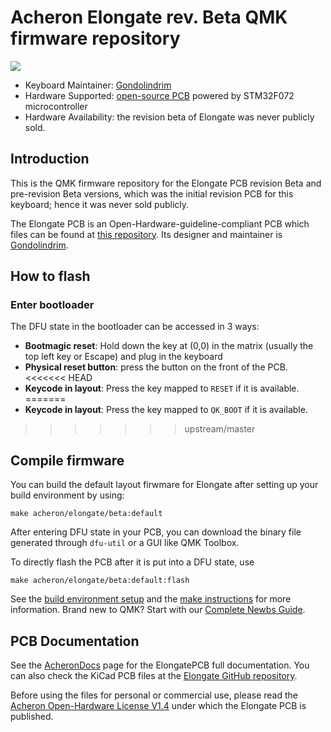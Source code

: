 # Acheron Elongate rev. Beta QMK firmware repository

![](https://i.imgur.com/G9LESkUh.jpg)

* Keyboard Maintainer: [Gondolindrim](https://github.com/Gondolindrim)
* Hardware Supported: [open-source PCB](https://github.com/AcheronProject/Elongate) powered by STM32F072 microcontroller
* Hardware Availability: the revision beta of Elongate was never publicly sold.

## Introduction

This is the QMK firmware repository for the Elongate PCB revision Beta and pre-revision Beta versions, which was the initial revision PCB for this keyboard; hence it was never sold publicly.

The Elongate PCB is an Open-Hardware-guideline-compliant PCB which files can be found at [this repository](https://github.com/AcheronProject/Elongate). Its designer and maintainer is [Gondolindrim](https://github.com/Gondolindrim).

## How to flash

### Enter bootloader

The DFU state in the bootloader can be accessed in 3 ways:

* **Bootmagic reset**: Hold down the key at (0,0) in the matrix (usually the top left key or Escape) and plug in the keyboard
* **Physical reset button**: press the button on the front of the PCB.
<<<<<<< HEAD
* **Keycode in layout**: Press the key mapped to `RESET` if it is available.
=======
* **Keycode in layout**: Press the key mapped to `QK_BOOT` if it is available.
>>>>>>> upstream/master

## Compile firmware

You can build the default layout firwmare for Elongate after setting up your build environment by using:

    make acheron/elongate/beta:default

After entering DFU state in your PCB, you can download the binary file generated through `dfu-util` or a GUI like QMK Toolbox.

To directly flash the PCB after it is put into a DFU state, use

    make acheron/elongate/beta:default:flash

See the [build environment setup](https://docs.qmk.fm/#/getting_started_build_tools) and the [make instructions](https://docs.qmk.fm/#/getting_started_make_guide) for more information. Brand new to QMK? Start with our [Complete Newbs Guide](https://docs.qmk.fm/#/newbs).

## PCB Documentation

See the [AcheronDocs](https://acheronproject.com/pcbs/elongate/) page for the ElongatePCB full documentation. You can also check the KiCad PCB files at the [Elongate GitHub repository](https://github.com/AcheronProject/Elongate).

Before using the files for personal or commercial use, please read the [Acheron Open-Hardware License V1.4](https://acheronproject.com/AOHL14/) under which the Elongate PCB is published.

